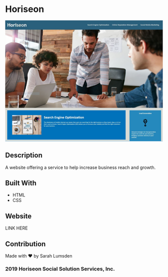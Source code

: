 # Horiseon

![Horiseon landing page](assets/images/screenshot.png)

## Description
A website offering a service to help increase business reach and growth.

## Built With
* HTML
* CSS

## Website
LINK HERE

## Contribution
Made with ❤️ by Sarah Lumsden

### 2019 Horiseon Social Solution Services, Inc.
